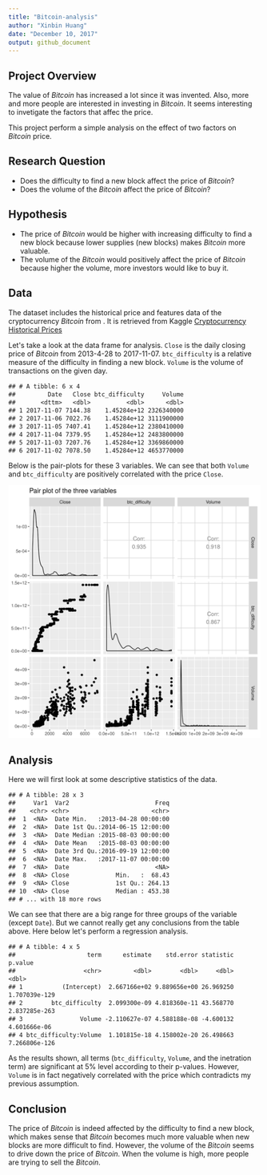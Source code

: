```yaml
---
title: "Bitcoin-analysis"
author: "Xinbin Huang"
date: "December 10, 2017"
output: github_document
---
```




## Project Overview

The value of _Bitcoin_ has increased a lot since it was invented. Also, more and more people are interested in investing in _Bitcoin_. It seems interesting to invetigate the factors that affec the price. 

This project perform a simple analysis on the effect of two factors on _Bitcoin_ price.

## Research Question

 - Does the difficulty to find a new block affect the price of _Bitcoin_?
 - Does the volume of the _Bitcoin_ affect the price of _Bitcoin_?

## Hypothesis

- The price of _Bitcoin_ would be higher with increasing difficulty to find a new block because lower supplies (new blocks) makes _Bitcoin_ more valuable.
- The volume of the _Bitcoin_ would positively affect the price of _Bitcoin_ because higher the volume, more investors would like to buy it.

## Data

The dataset includes the historical price and features data of the cryptocurrency _Bitcoin_ from . It is retrieved from Kaggle [Cryptocurrency Historical Prices](https://www.kaggle.com/sudalairajkumar/cryptocurrencypricehistory)

Let's take a look at the data frame for analysis. `Close` is the daily closing price of _Bitcoin_ from 2013-4-28 to 2017-11-07. `btc_difficulty` is a relative measure of the difficulty in finding a new block. `Volume` is the volume of transactions on the given day.


```
## # A tibble: 6 x 4
##         Date   Close btc_difficulty     Volume
##       <dttm>   <dbl>          <dbl>      <dbl>
## 1 2017-11-07 7144.38    1.45284e+12 2326340000
## 2 2017-11-06 7022.76    1.45284e+12 3111900000
## 3 2017-11-05 7407.41    1.45284e+12 2380410000
## 4 2017-11-04 7379.95    1.45284e+12 2483800000
## 5 2017-11-03 7207.76    1.45284e+12 3369860000
## 6 2017-11-02 7078.50    1.45284e+12 4653770000
```

Below is the pair-plots for these 3 variables. We can see that both `Volume` and `btc_difficulty` are positively correlated with the price `Close`.

![](../results/figure/analysis-plot.png)

## Analysis

Here we will first look at some descriptive statistics of the data.


```
## # A tibble: 28 x 3
##     Var1  Var2                        Freq
##    <chr> <chr>                       <chr>
##  1  <NA>  Date Min.   :2013-04-28 00:00:00
##  2  <NA>  Date 1st Qu.:2014-06-15 12:00:00
##  3  <NA>  Date Median :2015-08-03 00:00:00
##  4  <NA>  Date Mean   :2015-08-03 00:00:00
##  5  <NA>  Date 3rd Qu.:2016-09-19 12:00:00
##  6  <NA>  Date Max.   :2017-11-07 00:00:00
##  7  <NA>  Date                        <NA>
##  8  <NA> Close             Min.   :  68.43
##  9  <NA> Close             1st Qu.: 264.13
## 10  <NA> Close             Median : 453.38
## # ... with 18 more rows
```

We can see that there are a big range for three groups of the variable (except `Date`). But we cannot really get any conclusions from the table above. Here below let's perform a regression analysis.


```
## # A tibble: 4 x 5
##                    term      estimate    std.error statistic       p.value
##                   <chr>         <dbl>        <dbl>     <dbl>         <dbl>
## 1           (Intercept)  2.667166e+02 9.889656e+00 26.969250 1.707039e-129
## 2        btc_difficulty  2.099300e-09 4.818360e-11 43.568770 2.837285e-263
## 3                Volume -2.110627e-07 4.588188e-08 -4.600132  4.601666e-06
## 4 btc_difficulty:Volume  1.101815e-18 4.158002e-20 26.498663 7.266806e-126
```

As the results shown, all terms (`btc_difficulty`, `Volume`, and the inetration term) are significant at 5% level according to their p-values. However, `Volume` is in fact negatively correlated with the price which contradicts my previous assumption. 

## Conclusion

The price of _Bitcoin_ is indeed affected by the difficulty to find a new block, which makes sense that _Bitcoin_ becomes much more valuable when new blocks are more difficult to find. However, the volume of the _Bitcoin_ seems to drive down the price of _Bitcoin_. When the volume is high, more people are trying to sell the _Bitcoin_.





